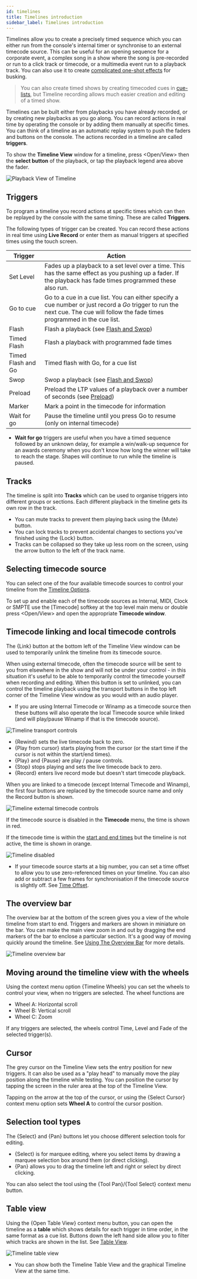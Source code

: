 ```yaml
---
id: timelines
title: Timelines introduction
sidebar_label: Timelines introduction
---
```


Timelines allow you to create a precisely timed sequence which you can either
run from the console's internal timer or synchronise to an external timecode
source. This can be useful for an opening sequence for a corporate
event, a complex song in a show where the song is pre-recorded or run to
a click track or timecode, or a multimedia event run to a playback track. You
can also use it to create [complicated one-shot effects](./timelines/timeline-options.md#fader-tab) for busking.

> You can also create timed shows by creating timecoded cues in
[cue-lists](./cue-lists/cue-list-timing.md#running-a-cue-list-to-timecode), but Timeline
recording allows much easier creation and editing of a timed show.

Timelines can be built either from playbacks you have already recorded, or by creating
new playbacks as you go along. You can record actions in real time by operating the console
or by adding them manually at specific times. You can think of a timeline as an automatic replay
system to push the faders and buttons on the console. The actions recorded in a timeline
are called **triggers**.

To show the **Timeline View** window for a timeline, press \<Open/View\> then the **select button**
of the playback, or tap the playback legend area above the fader.

![Playback View of Timeline](/docs/images/Timeline-Window.png)

Triggers
------------------

To program a timeline you record actions at specific times
which can then be replayed by the console with the same timing. These
are called **Triggers**.

The following types of trigger can be created. You can record these actions in real time using **Live Record**
or enter them as manual triggers at specified times using the touch screen.

Trigger             | Action
--------------------|----------
Set Level           | Fades up a playback to a set level over a time. This has the same effect as you pushing up a fader. If the playback has fade times programmed these also run.
Go to cue           | Go to a cue in a cue list. You can either specify a cue number or just record a *Go* trigger to run the next cue. The cue will follow the fade times programmed in the cue list.
Flash               | Flash a playback (see [Flash and Swop](./running-the-show/playback-controls.md#flash-and-swop-buttons))
Timed Flash         | Flash a playback with programmed fade times
Timed Flash and Go  | Timed flash with Go, for a cue list
Swop                | Swop a playback (see [Flash and Swop](./running-the-show/playback-controls.md#flash-and-swop-buttons))
Preload             | Preload the LTP values of a playback over a number of seconds (see [Preload](./running-the-show/playback-controls.md#flash-and-swop-buttons))
Marker              | Mark a point in the timecode for information
Wait for go         | Pause the timeline until you press Go to resume (only on internal timecode)

- **Wait for go** triggers are useful when you have a timed sequence followed by an unknown delay, for
example a win/walk-up sequence for an awards ceremony when you don't know how long the winner
will take to reach the stage. Shapes will continue to run while the timeline is paused.

Tracks
------------------

The timeline is split into **Tracks** which can be used to organise triggers into different groups or sections. Each different playback in the timeline gets its own row in the track.
- You can mute tracks to prevent them playing back using the \{Mute\} button.
- You can lock tracks to prevent accidental changes to sections you've finished using the \{Lock\} button.
- Tracks can be collapsed so they take up less room on the screen, using the arrow button to the left of the track name.

Selecting timecode source
------------------

You can select one of the four available timecode sources to control your timeline from the [Timeline Options](./timelines/timeline-options.md#timecode-tab).

To set up and enable each of the timecode sources as Internal, MIDI, Clock or SMPTE use the \[Timecode\] softkey at the top level main menu or double press \<Open/View\> and open the appropriate **Timecode window**.

Timecode linking and local timecode controls
------------------

The \{Link\} button at the bottom left of the Timeline View window can be used to temporarily unlink the timeline from its timecode source. 

When using external timecode, often the timecode source will be sent to you from elsewhere in the show and will not be under your control - in this situation it's useful to be able to temporarily control the timecode yourself when recording and editing. When this button is set to unlinked, you can control the timeline playback using the transport buttons in the top left corner of the Timeline View window as you would with an audio player.

- If you are using Internal Timecode or Winamp as a timecode source then these buttons will also operate the local Timecode source while linked (and will play/pause Winamp if that is the timecode source).

![Timeline transport controls](/docs/images/Timeline-Timecode-Transport.png)

- \{Rewind\} sets the live timecode back to zero.
- \{Play from cursor\} starts playing from the cursor (or the start time if the cursor is not within the start/end times).
- \{Play\} and \{Pause\} are play / pause controls.
- \{Stop\} stops playing and sets the live timecode back to zero.
- \{Record\} enters live record mode but doesn't start timecode playback.

When you are linked to a timecode (except Internal Timecode and Winamp), the first four buttons are replaced by the timecode source name and only the Record button is shown.

![Timeline external timecode controls](/docs/images/Timeline-Timecode-ExternalTransport.png)

If the timecode source is disabled in the **Timecode** menu, the time is shown in red.

If the timecode time is within the [start and end times](./timelines/timeline-options#times-tab) but the timeline is not active, the time is shown in orange.

![Timeline disabled](/docs/images/Timeline-Timecode-Disabled.png)

- If your timecode source starts at a big number, you can set a time offset to allow you to use zero-referenced times on your timeline. You can also add or subtract a few frames for synchronisation if the timecode source is slightly off.
See [Time Offset](./timelines/timeline-options.md#time-options).

The overview bar
------------------

The overview bar at the bottom of the screen gives you a view of the whole timeline from start to end. Triggers and markers are shown in miniature on the bar. You can make the main view zoom in and out by dragging the end markers of the bar to enclose a particular section. It's a good way of moving quickly around the timeline. See [Using The Overview Bar](./timelines/running-and-editing-timelines.md#using-the-overview-bar) for more details.

![Timeline overview bar](/docs/images/Timeline-Overview-Bar-Cropped.png)

Moving around the timeline view with the wheels
-----------------

Using the context menu option \{Timeline Wheels\} you can set the wheels to control your view, when no triggers are selected.
The wheel functions are
- Wheel A: Horizontal scroll
- Wheel B: Vertical scroll
- Wheel C: Zoom

If any triggers are selected, the wheels control Time, Level and Fade of the selected trigger(s).

Cursor
-----------------

The grey cursor on the Timeline View sets the entry position for new triggers. It can also be used as a "play head" to
manually move the play position along the timeline while testing. You can position the cursor by tapping the screen in the ruler
area at the top of the Timeline View.

Tapping on the arrow at the top of the cursor, or using the \{Select Cursor\} context menu option sets **Wheel A** to control the cursor position.

Selection tool types
------------------

The \{Select\} and \{Pan\} buttons let you choose different selection tools for editing.
- \{Select\} is for marquee editing, where you select items by drawing a marquee selection box around them (or direct clicking).
- \{Pan\} allows you to drag the timeline left and right or select by direct clicking.

You can also select the tool using the \{Tool Pan\}/\{Tool Select\} context menu button.

Table view
------------------

Using the \{Open Table View\} context menu button, you can open the timeline as a **table** which shows details for each trigger in time order, in the same format as a cue list. Buttons down the left hand side allow you to filter which tracks are shown in the list.
See [Table View](./timelines/running-and-editing-timelines.md#table-view).

![Timeline table view](/docs/images/Timeline-Table-View.png)

- You can show both the Timeline Table View and the graphical Timeline View at the same time.
